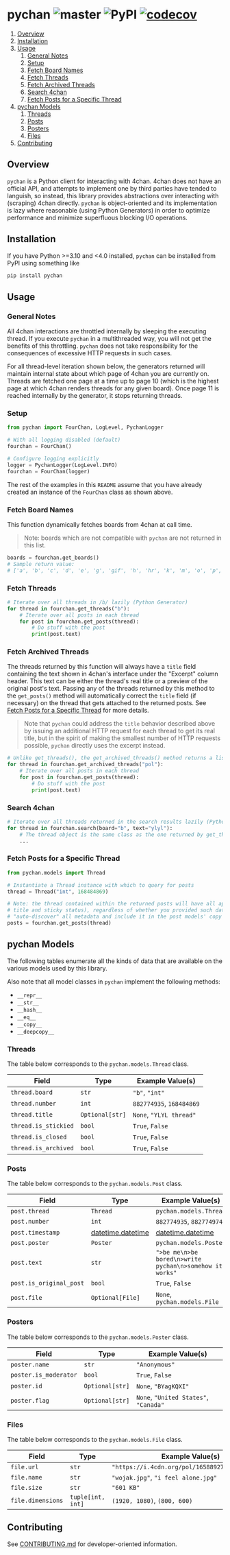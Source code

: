 # pychan ![master](https://github.com/cooperwalbrun/pychan/workflows/master/badge.svg) ![PyPI](https://img.shields.io/pypi/v/pychan) [![codecov](https://codecov.io/gh/cooperwalbrun/pychan/branch/master/graph/badge.svg?token=BJEJOMIYWY)](https://codecov.io/gh/cooperwalbrun/pychan)

1. [Overview](#overview)
2. [Installation](#installation)
3. [Usage](#usage)
   1. [General Notes](#general-notes)
   2. [Setup](#setup)
   3. [Fetch Board Names](#fetch-board-names)
   4. [Fetch Threads](#fetch-threads)
   5. [Fetch Archived Threads](#fetch-archived-threads)
   6. [Search 4chan](#search-4chan)
   7. [Fetch Posts for a Specific Thread](#fetch-posts-for-a-specific-thread)
4. [pychan Models](#pychan-models)
   1. [Threads](#threads)
   2. [Posts](#posts)
   3. [Posters](#posters)
   4. [Files](#files)
5. [Contributing](#contributing)

## Overview

`pychan` is a Python client for interacting with 4chan. 4chan does not have an official API, and
attempts to implement one by third parties have tended to languish, so instead, this library
provides abstractions over interacting with (scraping) 4chan directly. `pychan` is object-oriented
and its implementation is lazy where reasonable (using Python Generators) in order to optimize
performance and minimize superfluous blocking I/O operations.

## Installation

If you have Python >=3.10 and <4.0 installed, `pychan` can be installed from PyPI using
something like

```bash
pip install pychan
```

## Usage

### General Notes

All 4chan interactions are throttled internally by sleeping the executing thread. If you execute
`pychan` in a multithreaded way, you will not get the benefits of this throttling. `pychan` does not
take responsibility for the consequences of excessive HTTP requests in such cases.

For all thread-level iteration shown below, the generators returned  will maintain internal state
about which page of 4chan you are currently on. Threads are fetched one page at a time up to page 10
(which is the highest page at which 4chan renders threads for any given board). Once page 11 is
reached internally by the generator, it stops returning threads.

### Setup

```python
from pychan import FourChan, LogLevel, PychanLogger

# With all logging disabled (default)
fourchan = FourChan()

# Configure logging explicitly
logger = PychanLogger(LogLevel.INFO)
fourchan = FourChan(logger)
```

The rest of the examples in this `README` assume that you have already created an instance of the
`FourChan` class as shown above.

### Fetch Board Names

This function dynamically fetches boards from 4chan at call time.

>Note: boards which are not compatible with `pychan` are not returned in this list.

```python
boards = fourchan.get_boards()
# Sample return value:
# ['a', 'b', 'c', 'd', 'e', 'g', 'gif', 'h', 'hr', 'k', 'm', 'o', 'p', 'r', 's', 't', 'u', 'v', 'vg', 'vm', 'vmg', 'vr', 'vrpg', 'vst', 'w', 'wg', 'i', 'ic', 'r9k', 's4s', 'vip', 'qa', 'cm', 'hm', 'lgbt', 'y', '3', 'aco', 'adv', 'an', 'bant', 'biz', 'cgl', 'ck', 'co', 'diy', 'fa', 'fit', 'gd', 'hc', 'his', 'int', 'jp', 'lit', 'mlp', 'mu', 'n', 'news', 'out', 'po', 'pol', 'pw', 'qst', 'sci', 'soc', 'sp', 'tg', 'toy', 'trv', 'tv', 'vp', 'vt', 'wsg', 'wsr', 'x', 'xs']
```

### Fetch Threads

```python
# Iterate over all threads in /b/ lazily (Python Generator)
for thread in fourchan.get_threads("b"):
    # Iterate over all posts in each thread
    for post in fourchan.get_posts(thread):
        # Do stuff with the post
        print(post.text)
```

### Fetch Archived Threads

The threads returned by this function will always have a `title` field containing the text shown in
4chan's interface under the "Excerpt" column header. This text can be either the thread's real title
or a preview of the original post's text. Passing any of the threads returned by this method to the
`get_posts()` method will automatically correct the `title` field (if necessary) on the thread that
gets attached to the returned posts. See
[Fetch Posts for a Specific Thread](#fetch-posts-for-a-specific-thread) for more details.

>Note that `pychan` could address the `title` behavior described above by issuing an additional
>HTTP request for each thread to get its real title, but in the spirit of making the smallest number
>of HTTP requests possible, `pychan` directly uses the excerpt instead.

```python
# Unlike get_threads(), the get_archived_threads() method returns a list instead of a Python Generator
for thread in fourchan.get_archived_threads("pol"):
    # Iterate over all posts in each thread
    for post in fourchan.get_posts(thread):
        # Do stuff with the post
        print(post.text)
```

### Search 4chan

```python
# Iterate over all threads returned in the search results lazily (Python Generator)
for thread in fourchan.search(board="b", text="ylyl"):
    # The thread object is the same class as the one returned by get_threads()
    ...
```

### Fetch Posts for a Specific Thread

```python
from pychan.models import Thread

# Instantiate a Thread instance with which to query for posts
thread = Thread("int", 168484869)

# Note: the thread contained within the returned posts will have all applicable metadata (such as
# title and sticky status), regardless of whether you provided such data above - pychan will
# "auto-discover" all metadata and include it in the post models' copy of the thread
posts = fourchan.get_posts(thread)
```

## pychan Models

The following tables enumerate all the kinds of data that are available on the various models used
by this library.

Also note that all model classes in `pychan` implement the following methods:

* `__repr__`
* `__str__`
* `__hash__`
* `__eq__`
* `__copy__`
* `__deepcopy__`

### Threads

The table below corresponds to the `pychan.models.Thread` class.

| Field | Type | Example Value(s) |
| ----- | ---- | ---------------- |
| `thread.board` | `str` | `"b"`, `"int"`
| `thread.number` | `int` | `882774935`, `168484869`
| `thread.title` | `Optional[str]` | `None`, `"YLYL thread"`
| `thread.is_stickied` | `bool` | `True`, `False`
| `thread.is_closed` | `bool` | `True`, `False`
| `thread.is_archived` | `bool` | `True`, `False`

### Posts

The table below corresponds to the `pychan.models.Post` class.

| Field | Type | Example Value(s) |
| ----- | ---- | ---------------- |
`post.thread` | `Thread` | `pychan.models.Thread`
`post.number` | `int` | `882774935`, `882774974`
`post.timestamp` | [datetime.datetime](https://docs.python.org/3/library/datetime.html#datetime.datetime) | [datetime.datetime](https://docs.python.org/3/library/datetime.html#datetime.datetime)
`post.poster` | `Poster` | `pychan.models.Poster`
`post.text` | `str` | `">be me\n>be bored\n>write pychan\n>somehow it works"`
`post.is_original_post` | `bool` | `True`, `False`
`post.file` | `Optional[File]` | `None`, `pychan.models.File`

### Posters

The table below corresponds to the `pychan.models.Poster` class.

| Field | Type | Example Value(s) |
| ----- | ---- | ---------------- |
| `poster.name` | `str` | `"Anonymous"`
| `poster.is_moderator` | `bool` | `True`, `False`
| `poster.id` | `Optional[str]` | `None`, `"BYagKQXI"`
| `poster.flag` | `Optional[str]` | `None`, `"United States"`, `"Canada"`

### Files

The table below corresponds to the `pychan.models.File` class.

| Field | Type | Example Value(s) |
| ----- | ---- | ---------------- |
| `file.url` | `str` | `"https://i.4cdn.org/pol/1658892700380132.jpg"`
| `file.name` | `str` | `"wojak.jpg"`, `"i feel alone.jpg"`
| `file.size` | `str` | `"601 KB"`
| `file.dimensions` | `tuple[int, int]` | `(1920, 1080)`, `(800, 600)`

## Contributing

See [CONTRIBUTING.md](CONTRIBUTING.md) for developer-oriented information.
